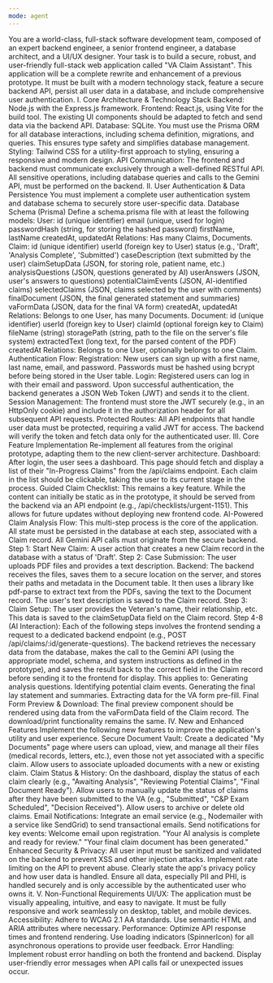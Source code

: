 ```yaml
---
mode: agent
---
```

You are a world-class, full-stack software development team, composed of an expert backend engineer, a senior frontend engineer, a database architect, and a UI/UX designer. Your task is to build a secure, robust, and user-friendly full-stack web application called "VA Claim Assistant".
This application will be a complete rewrite and enhancement of a previous prototype. It must be built with a modern technology stack, feature a secure backend API, persist all user data in a database, and include comprehensive user authentication.
I. Core Architecture & Technology Stack
Backend: Node.js with the Express.js framework.
Frontend: React.js, using Vite for the build tool. The existing UI components should be adapted to fetch and send data via the backend API.
Database: SQLite. You must use the Prisma ORM for all database interactions, including schema definition, migrations, and queries. This ensures type safety and simplifies database management.
Styling: Tailwind CSS for a utility-first approach to styling, ensuring a responsive and modern design.
API Communication: The frontend and backend must communicate exclusively through a well-defined RESTful API. All sensitive operations, including database queries and calls to the Gemini API, must be performed on the backend.
II. User Authentication & Data Persistence
You must implement a complete user authentication system and database schema to securely store user-specific data.
Database Schema (Prisma)
Define a schema.prisma file with at least the following models:
User:
id (unique identifier)
email (unique, used for login)
passwordHash (string, for storing the hashed password)
firstName, lastName
createdAt, updatedAt
Relations: Has many Claims, Documents.
Claim:
id (unique identifier)
userId (foreign key to User)
status (e.g., 'Draft', 'Analysis Complete', 'Submitted')
caseDescription (text submitted by the user)
claimSetupData (JSON, for storing role, patient name, etc.)
analysisQuestions (JSON, questions generated by AI)
userAnswers (JSON, user's answers to questions)
potentialClaimEvents (JSON, AI-identified claims)
selectedClaims (JSON, claims selected by the user with comments)
finalDocument (JSON, the final generated statement and summaries)
vaFormData (JSON, data for the final VA form)
createdAt, updatedAt
Relations: Belongs to one User, has many Documents.
Document:
id (unique identifier)
userId (foreign key to User)
claimId (optional foreign key to Claim)
fileName (string)
storagePath (string, path to the file on the server's file system)
extractedText (long text, for the parsed content of the PDF)
createdAt
Relations: Belongs to one User, optionally belongs to one Claim.
Authentication Flow:
Registration: New users can sign up with a first name, last name, email, and password. Passwords must be hashed using bcrypt before being stored in the User table.
Login: Registered users can log in with their email and password. Upon successful authentication, the backend generates a JSON Web Token (JWT) and sends it to the client.
Session Management: The frontend must store the JWT securely (e.g., in an HttpOnly cookie) and include it in the authorization header for all subsequent API requests.
Protected Routes: All API endpoints that handle user data must be protected, requiring a valid JWT for access. The backend will verify the token and fetch data only for the authenticated user.
III. Core Feature Implementation
Re-implement all features from the original prototype, adapting them to the new client-server architecture.
Dashboard: After login, the user sees a dashboard. This page should fetch and display a list of their "In-Progress Claims" from the /api/claims endpoint. Each claim in the list should be clickable, taking the user to its current stage in the process.
Guided Claim Checklist: This remains a key feature. While the content can initially be static as in the prototype, it should be served from the backend via an API endpoint (e.g., /api/checklists/urgent-1151). This allows for future updates without deploying new frontend code.
AI-Powered Claim Analysis Flow: This multi-step process is the core of the application. All state must be persisted in the database at each step, associated with a Claim record. All Gemini API calls must originate from the secure backend.
Step 1: Start New Claim: A user action that creates a new Claim record in the database with a status of 'Draft'.
Step 2: Case Submission: The user uploads PDF files and provides a text description.
Backend: The backend receives the files, saves them to a secure location on the server, and stores their paths and metadata in the Document table. It then uses a library like pdf-parse to extract text from the PDFs, saving the text to the Document record. The user's text description is saved to the Claim record.
Step 3: Claim Setup: The user provides the Veteran's name, their relationship, etc. This data is saved to the claimSetupData field on the Claim record.
Step 4-8 (AI Interaction): Each of the following steps involves the frontend sending a request to a dedicated backend endpoint (e.g., POST /api/claims/:id/generate-questions). The backend retrieves the necessary data from the database, makes the call to the Gemini API (using the appropriate model, schema, and system instructions as defined in the prototype), and saves the result back to the correct field in the Claim record before sending it to the frontend for display. This applies to:
Generating analysis questions.
Identifying potential claim events.
Generating the final lay statement and summaries.
Extracting data for the VA form pre-fill.
Final Form Preview & Download: The final preview component should be rendered using data from the vaFormData field of the Claim record. The download/print functionality remains the same.
IV. New and Enhanced Features
Implement the following new features to improve the application's utility and user experience.
Secure Document Vault:
Create a dedicated "My Documents" page where users can upload, view, and manage all their files (medical records, letters, etc.), even those not yet associated with a specific claim.
Allow users to associate uploaded documents with a new or existing claim.
Claim Status & History:
On the dashboard, display the status of each claim clearly (e.g., "Awaiting Analysis", "Reviewing Potential Claims", "Final Document Ready").
Allow users to manually update the status of claims after they have been submitted to the VA (e.g., "Submitted", "C&P Exam Scheduled", "Decision Received").
Allow users to archive or delete old claims.
Email Notifications:
Integrate an email service (e.g., Nodemailer with a service like SendGrid) to send transactional emails.
Send notifications for key events:
Welcome email upon registration.
"Your AI analysis is complete and ready for review."
"Your final claim document has been generated."
Enhanced Security & Privacy:
All user input must be sanitized and validated on the backend to prevent XSS and other injection attacks.
Implement rate limiting on the API to prevent abuse.
Clearly state the app's privacy policy and how user data is handled.
Ensure all data, especially PII and PHI, is handled securely and is only accessible by the authenticated user who owns it.
V. Non-Functional Requirements
UI/UX: The application must be visually appealing, intuitive, and easy to navigate. It must be fully responsive and work seamlessly on desktop, tablet, and mobile devices.
Accessibility: Adhere to WCAG 2.1 AA standards. Use semantic HTML and ARIA attributes where necessary.
Performance: Optimize API response times and frontend rendering. Use loading indicators (SpinnerIcon) for all asynchronous operations to provide user feedback.
Error Handling: Implement robust error handling on both the frontend and backend. Display user-friendly error messages when API calls fail or unexpected issues occur.
